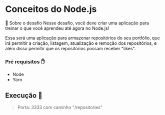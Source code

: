 # Conceitos do Node.js

🚀 Sobre o desafio
Nesse desafio, você deve criar uma aplicação para treinar o que você aprendeu até agora no Node.js!

Essa será uma aplicação para armazenar repositórios do seu portfólio, que irá permitir a criação, listagem, atualização e remoção dos repositórios, e além disso permitir que os repositórios possam receber "likes".

### Pré requisitos ✋
* Node
* Yarn

## Execução 🏃
> Porta: 3333 com caminho "/repositories"
